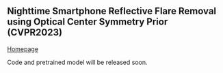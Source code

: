 ## Nighttime Smartphone Reflective Flare Removal using Optical Center Symmetry Prior (CVPR2023)
[Homepage](https://ykdai.github.io/projects/BracketFlare)


Code and pretrained model will be released soon.

